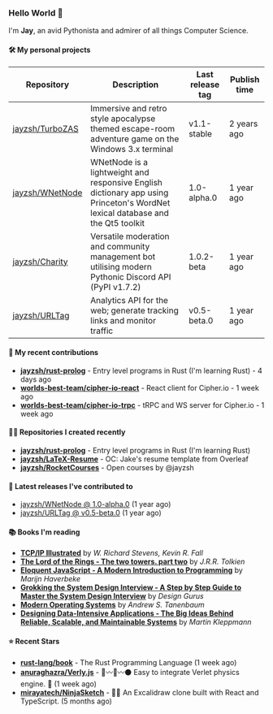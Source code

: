 ### Hello World 👋

I'm **Jay**, an avid Pythonista and admirer of all things Computer Science.

#### 🛠  My personal projects
Repository | Description | Last release tag | Publish time |
-----------|-------------|------------------|--------------|
 [jayzsh/TurboZAS](https://github.com/jayzsh/TurboZAS) | Immersive and retro style apocalypse themed escape-room adventure game on the Windows 3.x terminal | v1.1-stable | 2 years ago
 [jayzsh/WNetNode](https://github.com/jayzsh/WNetNode) | WNetNode is a lightweight and responsive English dictionary app using Princeton's WordNet lexical database and the Qt5 toolkit  | 1.0-alpha.0 | 1 year ago
 [jayzsh/Charity](https://github.com/jayzsh/Charity) | Versatile moderation and community management bot utilising modern Pythonic Discord API (PyPI v1.7.2) | 1.0.2-beta | 1 year ago
 [jayzsh/URLTag](https://github.com/jayzsh/URLTag) | Analytics API for the web; generate tracking links and monitor traffic | v0.5-beta.0 | 1 year ago

#### 📁 My recent contributions

<ul>
<li><b><a href="https://github.com/jayzsh/rust-prolog">jayzsh/rust-prolog</a></b> - Entry level programs in Rust (I'm learning Rust) - 4 days ago</li>
<li><b><a href="https://github.com/worlds-best-team/cipher-io-react">worlds-best-team/cipher-io-react</a></b> - React client for Cipher.io - 1 week ago</li>
<li><b><a href="https://github.com/worlds-best-team/cipher-io-trpc">worlds-best-team/cipher-io-trpc</a></b> - tRPC and WS server for Cipher.io - 1 week ago</li>
</ul>

#### 👨‍💻 Repositories I created recently
- **[jayzsh/rust-prolog](https://github.com/jayzsh/rust-prolog)** - Entry level programs in Rust (I'm learning Rust)
- **[jayzsh/LaTeX-Resume](https://github.com/jayzsh/LaTeX-Resume)** - OC: Jake's resume template from Overleaf
- **[jayzsh/RocketCourses](https://github.com/jayzsh/RocketCourses)** - Open courses by @jayzsh

#### 🚀 Latest releases I've contributed to


- [jayzsh/WNetNode @ 1.0-alpha.0](https://github.com/jayzsh/WNetNode/releases/tag/1.0-alpha.0) (1 year ago)
- [jayzsh/URLTag @ v0.5-beta.0](https://github.com/jayzsh/URLTag/releases/tag/v0.5-beta.0) (1 year ago)

#### 📚 Books I'm reading
- **[TCP/IP Illustrated](https://literal.club/jayzsh/book/kevin-r-fall-w-richard-stevens-tcpip-illustrated-2ra1o)** by _W. Richard Stevens, Kevin R. Fall_
- **[The Lord of the Rings - The two towers. part two](https://literal.club/jayzsh/book/the-lord-of-the-rings-n69jk)** by _J.R.R. Tolkien_
- **[Eloquent JavaScript - A Modern Introduction to Programming](https://literal.club/jayzsh/book/eloquent-javascript-fkikd)** by _Marijn Haverbeke_
- **[Grokking the System Design Interview - A Step by Step Guide to Master the System Design Interview](https://literal.club/jayzsh/book/design-gurus-grokking-the-system-design-interview-2wivl)** by _Design Gurus_
- **[Modern Operating Systems](https://literal.club/jayzsh/book/andrew-s-tanenbaum-modern-operating-systems-dejf3)** by _Andrew S. Tanenbaum_
- **[Designing Data-Intensive Applications - The Big Ideas Behind Reliable, Scalable, and Maintainable Systems](https://literal.club/jayzsh/book/designing-data-intensive-applications-i9by0)** by _Martin Kleppmann_

#### ⭐ Recent Stars
- **[rust-lang/book](https://github.com/rust-lang/book)** - The Rust Programming Language (1 week ago)
- **[anuraghazra/Verly.js](https://github.com/anuraghazra/Verly.js)** - :red_circle::wavy_dash::large_blue_circle::wavy_dash::black_circle: Easy to integrate Verlet physics engine. :link:  (1 week ago)
- **[mirayatech/NinjaSketch](https://github.com/mirayatech/NinjaSketch)** - 🥷🏽 An Excalidraw clone built with React and TypeScript. (5 months ago)
